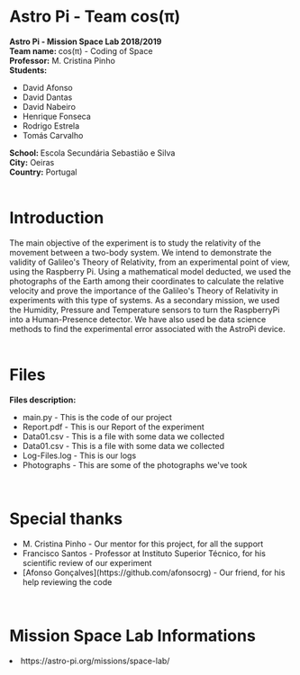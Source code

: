 # Astro Pi - Team cos(π)

<b> Astro Pi - Mission Space Lab 2018/2019 </b> <br>
<b> Team name: </b> cos(π) - Coding of Space <br>
<b> Professor:</b> M. Cristina Pinho <br>
<b> Students:</b> <br>
<ul>
<li> David Afonso <br>
<li> David Dantas <br>
<li> David Nabeiro <br>
<li> Henrique Fonseca<br>
<li> Rodrigo Estrela <br>
<li> Tomás Carvalho<br>
</ul>
<b> School: </b> Escola Secundária Sebastião e Silva<br>
<b> City:</b> Oeiras <br>
<b> Country:</b> Portugal <br>
<br>


# Introduction
The main objective of the experiment is to study the relativity of the movement between a two-body system. We intend to demonstrate the validity of Galileo's Theory of Relativity, from an experimental point of view, using the Raspberry Pi. Using a mathematical model deducted, we used the photographs of the Earth among their coordinates to calculate the relative velocity and prove the importance of the Galileo's Theory of Relativity in experiments with this type of systems.  As a secondary mission, we used the Humidity, Pressure and Temperature sensors to turn the RaspberryPi into a Human-Presence detector. We have also used be data science methods to find the experimental error associated with the AstroPi device.
<br>
<br>

 



# Files   
 <b> Files description: </b> <br>
  <ul>
    <li> main.py - This is the code of our project <br>
    <li> Report.pdf - This is our Report of the experiment <br>
    <li> Data01.csv - This is a file with some data we collected <br>
    <li> Data01.csv - This is a file with some data we collected <br>
    <li> Log-Files.log - This is our logs <br>
    <li> Photographs - This are some of the photographs we've took <br>  
   </ul>
   <br>
   
   
# Special thanks </b> <br>
  <ul>
    <li> M. Cristina Pinho - Our mentor for this project, for all the support<br>
    <li> Francisco Santos - Professor at Instituto Superior Técnico, for his scientific review of our experiment <br>
    <li> [Afonso Gonçalves](https://github.com/afonsocrg) - Our friend, for his help reviewing the code <br>
   </ul>
   <br>
   

# Mission Space Lab Informations
<li> https://astro-pi.org/missions/space-lab/ </li>
